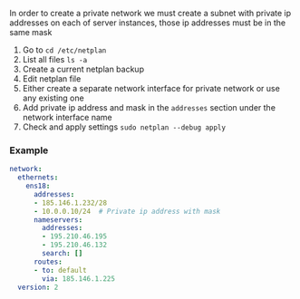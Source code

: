 In order to create a private network we must create a subnet with private ip addresses on each of server instances, those ip addresses must be in the same mask


1. Go to `cd /etc/netplan`
2. List all files `ls -a`
3. Create a current netplan backup
4. Edit netplan file
5. Either create a separate network interface for private network or use any existing one
6. Add private ip address and mask in the `addresses` section under the network interface name
7. Check and apply settings `sudo netplan --debug apply`


### Example
```yaml
network:
  ethernets:
    ens18:
      addresses:
      - 185.146.1.232/28
      - 10.0.0.10/24  # Private ip address with mask
      nameservers:
        addresses:
        - 195.210.46.195
        - 195.210.46.132
        search: []
      routes:
      - to: default
        via: 185.146.1.225
  version: 2
```